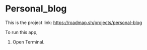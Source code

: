 # Personal_blog

This is the project link: https://roadmap.sh/projects/personal-blog

To run this app, 
1. Open Terminal.

